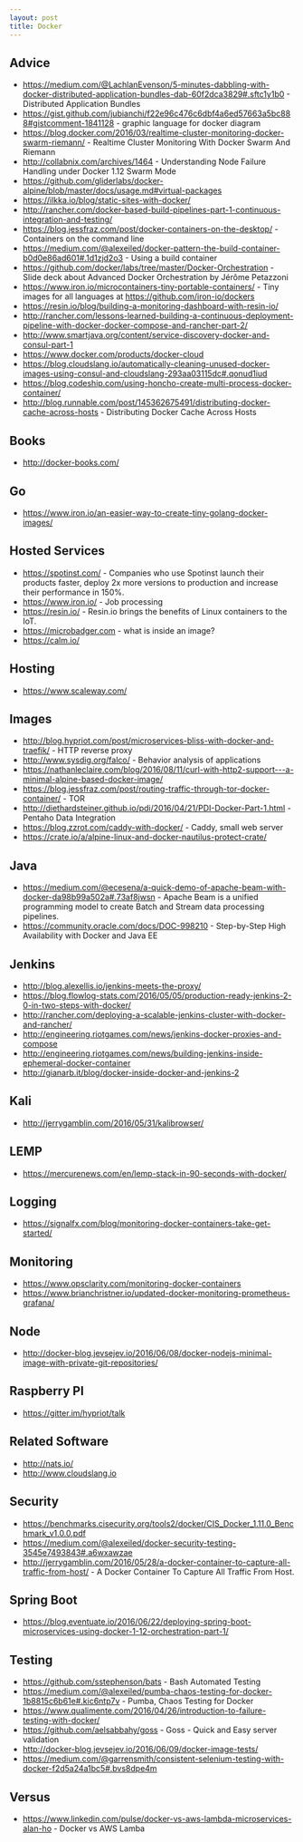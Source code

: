 ```yaml
---
layout: post
title: Docker
---
```


## Advice

* https://medium.com/@LachlanEvenson/5-minutes-dabbling-with-docker-distributed-application-bundles-dab-60f2dca3829#.sftc1y1b0 - Distributed Application Bundles
* https://gist.github.com/jubianchi/f22e96c476c6dbf4a6ed57663a5bc888#gistcomment-1841128 - graphic language for docker diagram
* https://blog.docker.com/2016/03/realtime-cluster-monitoring-docker-swarm-riemann/ - Realtime Cluster Monitoring With Docker Swarm And Riemann
* http://collabnix.com/archives/1464 - Understanding Node Failure Handling under Docker 1.12 Swarm Mode
* https://github.com/gliderlabs/docker-alpine/blob/master/docs/usage.md#virtual-packages
* https://ilkka.io/blog/static-sites-with-docker/
* http://rancher.com/docker-based-build-pipelines-part-1-continuous-integration-and-testing/
* https://blog.jessfraz.com/post/docker-containers-on-the-desktop/ - Containers on the command line
* https://medium.com/@alexeiled/docker-pattern-the-build-container-b0d0e86ad601#.1d1zjd2o3 - Using a build container
* https://github.com/docker/labs/tree/master/Docker-Orchestration - Slide deck about Advanced Docker Orchestration by Jérôme Petazzoni
* https://www.iron.io/microcontainers-tiny-portable-containers/ - Tiny images for all languages at https://github.com/iron-io/dockers
* https://resin.io/blog/building-a-monitoring-dashboard-with-resin-io/
* http://rancher.com/lessons-learned-building-a-continuous-deployment-pipeline-with-docker-docker-compose-and-rancher-part-2/
* http://www.smartjava.org/content/service-discovery-docker-and-consul-part-1
* https://www.docker.com/products/docker-cloud
* https://blog.cloudslang.io/automatically-cleaning-unused-docker-images-using-consul-and-cloudslang-293aa03115dc#.qonud1iud
* https://blog.codeship.com/using-honcho-create-multi-process-docker-container/
* http://blog.runnable.com/post/145362675491/distributing-docker-cache-across-hosts - Distributing Docker Cache Across Hosts

## Books

* http://docker-books.com/

## Go

* https://www.iron.io/an-easier-way-to-create-tiny-golang-docker-images/

## Hosted Services

* https://spotinst.com/ - Companies who use Spotinst launch their products faster, deploy 2x more versions to production and increase their performance in 150%.
* https://www.iron.io/ - Job processing
* https://resin.io/ - Resin.io brings the benefits of Linux containers to the IoT.
* https://microbadger.com - what is inside an image?
* https://calm.io/

## Hosting

* https://www.scaleway.com/

## Images

* http://blog.hypriot.com/post/microservices-bliss-with-docker-and-traefik/ - HTTP reverse proxy 
* http://www.sysdig.org/falco/ - Behavior analysis of applications
* https://nathanleclaire.com/blog/2016/08/11/curl-with-http2-support---a-minimal-alpine-based-docker-image/
* https://blog.jessfraz.com/post/routing-traffic-through-tor-docker-container/ - TOR
* http://diethardsteiner.github.io/pdi/2016/04/21/PDI-Docker-Part-1.html - Pentaho Data Integration
* https://blog.zzrot.com/caddy-with-docker/ - Caddy, small web server
* https://crate.io/a/alpine-linux-and-docker-nautilus-protect-crate/

## Java

* https://medium.com/@ecesena/a-quick-demo-of-apache-beam-with-docker-da98b99a502a#.73af8jwsn - Apache Beam is a unified programming model to create Batch and Stream data processing pipelines.
* https://community.oracle.com/docs/DOC-998210 - Step-by-Step High Availability with Docker and Java EE

## Jenkins

* http://blog.alexellis.io/jenkins-meets-the-proxy/
* https://blog.flowlog-stats.com/2016/05/05/production-ready-jenkins-2-0-in-two-steps-with-docker/
* http://rancher.com/deploying-a-scalable-jenkins-cluster-with-docker-and-rancher/
* http://engineering.riotgames.com/news/jenkins-docker-proxies-and-compose
* http://engineering.riotgames.com/news/building-jenkins-inside-ephemeral-docker-container
* http://gianarb.it/blog/docker-inside-docker-and-jenkins-2

## Kali

* http://jerrygamblin.com/2016/05/31/kalibrowser/

## LEMP

* https://mercurenews.com/en/lemp-stack-in-90-seconds-with-docker/

## Logging

* https://signalfx.com/blog/monitoring-docker-containers-take-get-started/

## Monitoring

* https://www.opsclarity.com/monitoring-docker-containers
* https://www.brianchristner.io/updated-docker-monitoring-prometheus-grafana/

## Node

* http://docker-blog.jevsejev.io/2016/06/08/docker-nodejs-minimal-image-with-private-git-repositories/

## Raspberry PI

* https://gitter.im/hypriot/talk

## Related Software

* http://nats.io/
* http://www.cloudslang.io

## Security

* https://benchmarks.cisecurity.org/tools2/docker/CIS_Docker_1.11.0_Benchmark_v1.0.0.pdf
* https://medium.com/@alexeiled/docker-security-testing-3545e7493843#.a6wxawzae
* http://jerrygamblin.com/2016/05/28/a-docker-container-to-capture-all-traffic-from-host/ - A Docker Container To Capture All Traffic From Host.

## Spring Boot

* https://blog.eventuate.io/2016/06/22/deploying-spring-boot-microservices-using-docker-1-12-orchestration-part-1/

## Testing

* https://github.com/sstephenson/bats - Bash Automated Testing
* https://medium.com/@alexeiled/pumba-chaos-testing-for-docker-1b8815c6b61e#.kic6ntp7v - Pumba, Chaos Testing for Docker
* https://www.qualimente.com/2016/04/26/introduction-to-failure-testing-with-docker/
* https://github.com/aelsabbahy/goss - Goss - Quick and Easy server validation
* http://docker-blog.jevsejev.io/2016/06/09/docker-image-tests/
* https://medium.com/@garrensmith/consistent-selenium-testing-with-docker-f2d5a24a1bc5#.bvs8dpe4m

## Versus

* https://www.linkedin.com/pulse/docker-vs-aws-lambda-microservices-alan-ho - Docker vs AWS Lamba
